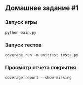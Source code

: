 ## Домашнее задание #1

### Запуск игры

`python main.py`

### Запуск тестов

`coverage run -m unittest tests.py`

### Просмотр отчета покрытия

`coverage report --show-missing`